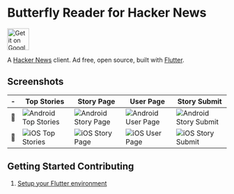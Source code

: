 # Butterfly Reader for Hacker News

<a href='https://play.google.com/store/apps/details?id=io.orleans.hnflutter'><img alt='Get it on Google Play' height='50px' src='https://play.google.com/intl/en_us/badges/images/generic/en_badge_web_generic.png'/></a>

A [Hacker News](https://news.ycombinator.com) client. Ad free, open source, built with [Flutter](https://flutter.io).

## Screenshots

-|Top Stories|Story Page|User Page|Story Submit
-|-|-|-|-
🤖 | ![Android Top Stories](https://raw.githubusercontent.com/dudeofawesome/hn_flutter/master/screenshots/android/top-stories.png) | ![Android Story Page](https://raw.githubusercontent.com/dudeofawesome/hn_flutter/master/screenshots/android/story-page.png) | ![Android User Page](https://raw.githubusercontent.com/dudeofawesome/hn_flutter/master/screenshots/android/user-page.png) | ![Android Story Submit](https://raw.githubusercontent.com/dudeofawesome/hn_flutter/master/screenshots/android/story-submit.png)
🍏 | ![iOS Top Stories](https://raw.githubusercontent.com/dudeofawesome/hn_flutter/master/screenshots/ios/top-stories.png) | ![iOS Story Page](https://raw.githubusercontent.com/dudeofawesome/hn_flutter/master/screenshots/ios/story-page.png) | ![iOS User Page](https://raw.githubusercontent.com/dudeofawesome/hn_flutter/master/screenshots/ios/user-page.png) | ![iOS Story Submit](https://raw.githubusercontent.com/dudeofawesome/hn_flutter/master/screenshots/ios/story-submit.png)

## Getting Started Contributing

1. [Setup your Flutter environment](https://flutter.io/setup/)
